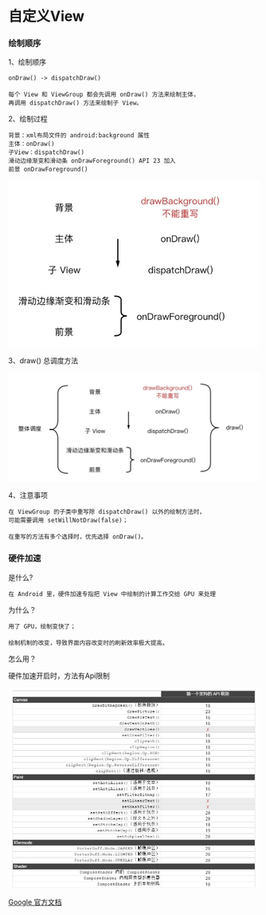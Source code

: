 # 自定义View

### 绘制顺序

1、绘制顺序

    onDraw() -> dispatchDraw()
    
    每个 View 和 ViewGroup 都会先调用 onDraw() 方法来绘制主体，
    再调用 dispatchDraw() 方法来绘制子 View。

2、绘制过程

    背景：xml布局文件的 android:background 属性 
    主体：onDraw()
    子View：dispatchDraw()
    滑动边缘渐变和滑动条 onDrawForeground() API 23 加入
    前景 onDrawForeground()

![image](app/src/main/res/mipmap-hdpi/image.png)

3、draw() 总调度方法

![image_1](app/src/main/res/mipmap-hdpi/image_1.png)

4、注意事项

    在 ViewGroup 的子类中重写除 dispatchDraw() 以外的绘制方法时，  
    可能需要调用 setWillNotDraw(false)；
    
    在重写的方法有多个选择时，优先选择 onDraw()。

### 硬件加速

是什么?

    在 Android 里，硬件加速专指把 View 中绘制的计算工作交给 GPU 来处理

为什么？

    用了 GPU，绘制变快了；
    
    绘制机制的改变，导致界面内容改变时的刷新效率极大提高。

怎么用？

硬件加速开启时，方法有Api限制

![image_2](app/src/main/res/mipmap-hdpi/image_2.png)

[Google 官方文档](https://developer.android.google.cn/guide/topics/graphics/hardware-accel#determining)